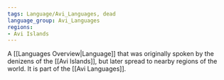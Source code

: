 ```yaml
---
tags: Language/Avi_Languages, dead
language_group: Avi_Languages
regions:
- Avi Islands
---
```

A [[Languages Overview|Language]] that was originally spoken by the denizens of the [[Avi Islands]], but later spread to nearby regions of the world. It is part of the [[Avi Languages]].